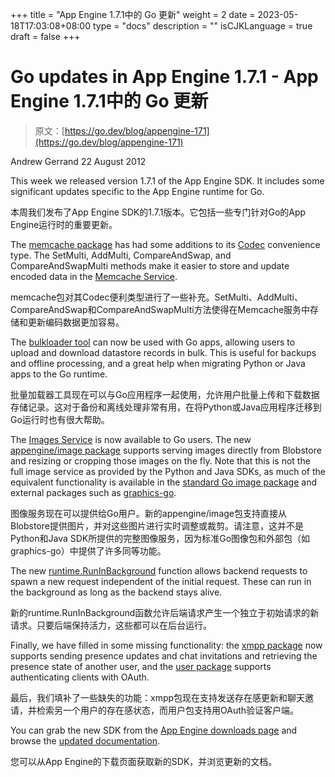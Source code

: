 +++
title = "App Engine 1.7.1中的 Go 更新"
weight = 2
date = 2023-05-18T17:03:08+08:00
type = "docs"
description = ""
isCJKLanguage = true
draft = false
+++

# Go updates in App Engine 1.7.1  - App Engine 1.7.1中的 Go 更新

> 原文：[https://go.dev/blog/appengine-171](https://go.dev/blog/appengine-171)

Andrew Gerrand
22 August 2012

This week we released version 1.7.1 of the App Engine SDK. It includes some significant updates specific to the App Engine runtime for Go.

本周我们发布了App Engine SDK的1.7.1版本。它包括一些专门针对Go的App Engine运行时的重要更新。

The [memcache package](https://developers.google.com/appengine/docs/go/memcache/reference) has had some additions to its [Codec](https://developers.google.com/appengine/docs/go/memcache/reference#Codec) convenience type. The SetMulti, AddMulti, CompareAndSwap, and CompareAndSwapMulti methods make it easier to store and update encoded data in the [Memcache Service](https://developers.google.com/appengine/docs/go/memcache/overview).

memcache包对其Codec便利类型进行了一些补充。SetMulti、AddMulti、CompareAndSwap和CompareAndSwapMulti方法使得在Memcache服务中存储和更新编码数据更加容易。

The [bulkloader tool](https://developers.google.com/appengine/docs/go/tools/uploadingdata) can now be used with Go apps, allowing users to upload and download datastore records in bulk. This is useful for backups and offline processing, and a great help when migrating Python or Java apps to the Go runtime.

批量加载器工具现在可以与Go应用程序一起使用，允许用户批量上传和下载数据存储记录。这对于备份和离线处理非常有用，在将Python或Java应用程序迁移到Go运行时也有很大帮助。

The [Images Service](https://developers.google.com/appengine/docs/go/images/overview) is now available to Go users. The new [appengine/image package](https://developers.google.com/appengine/docs/go/images/reference) supports serving images directly from Blobstore and resizing or cropping those images on the fly. Note that this is not the full image service as provided by the Python and Java SDKs, as much of the equivalent functionality is available in the [standard Go image package](https://go.dev/pkg/image/) and external packages such as [graphics-go](http://code.google.com/p/graphics-go/).

图像服务现在可以提供给Go用户。新的appengine/image包支持直接从Blobstore提供图片，并对这些图片进行实时调整或裁剪。请注意，这并不是Python和Java SDK所提供的完整图像服务，因为标准Go图像包和外部包（如graphics-go）中提供了许多同等功能。

The new [runtime.RunInBackground](https://developers.google.com/appengine/docs/go/backends/runtime#RunInBackground) function allows backend requests to spawn a new request independent of the initial request. These can run in the background as long as the backend stays alive.

新的runtime.RunInBackground函数允许后端请求产生一个独立于初始请求的新请求。只要后端保持活力，这些都可以在后台运行。

Finally, we have filled in some missing functionality: the [xmpp package](https://developers.google.com/appengine/docs/go/xmpp/reference) now supports sending presence updates and chat invitations and retrieving the presence state of another user, and the [user package](https://developers.google.com/appengine/docs/go/users/reference) supports authenticating clients with OAuth.

最后，我们填补了一些缺失的功能：xmpp包现在支持发送存在感更新和聊天邀请，并检索另一个用户的存在感状态，而用户包支持用OAuth验证客户端。

You can grab the new SDK from the [App Engine downloads page](https://developers.google.com/appengine/downloads#Google_App_Engine_SDK_for_Go) and browse the [updated documentation](https://developers.google.com/appengine/docs/go).

您可以从App Engine的下载页面获取新的SDK，并浏览更新的文档。
